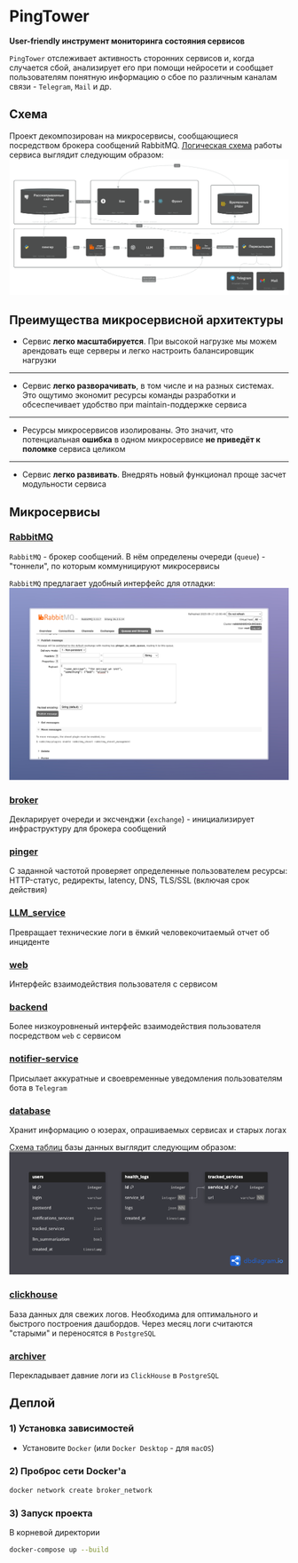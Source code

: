 # PingTower
**User-friendly инструмент мониторинга состояния сервисов**

`PingTower` отслеживает активность сторонних сервисов и, когда случается сбой, анализирует его при помощи нейросети и сообщает пользователям понятную информацию о сбое по различным каналам связи - `Telegram`, `Mail` и др.

## Схема
Проект декомпозирован на микросервисы, сообщающиеся посредством брокера сообщений RabbitMQ. [Логическая схема](https://s.icepanel.io/34N6PW8TrEZsle/Mpsl/landscape/diagrams/viewer?diagram=8q6WHcjX1g&model=GH1iRRA7xV&overlay_tab=technology&x1=-411.3&x2=2242.1&y1=-371.1&y2=1385.7) работы сервиса выглядит следующим образом:
![service_schema.png](readme_src/service_schema.png)


## Преимущества микросервисной архитектуры
- Cервис **легко масштабируется**. При высокой нагрузке мы можем арендовать еще серверы и легко настроить балансировщик нагрузки
---
- Сервис **легко разворачивать**, в том числе и на разных системах. Это ощутимо экономит ресурсы команды разработки и обсеспечивает удобство при maintain-поддержке сервиса
---
- Ресурсы микросервисов изолированы. Это значит, что потенциальная **ошибка** в одном микросервисе **не приведёт к поломке** сервиса целиком
---
- Сервис **легко развивать**. Внедрять новый функционал проще засчет модульности сервиса



## Микросервисы

### [RabbitMQ](compose.yml)
`RabbitMQ` - брокер сообщений. В нём определены очереди (`queue`) - "тоннели", по которым коммуницируют микросервисы

`RabbitMQ` предлагает удобный интерфейс для отладки: ![img.png](readme_src/rabbitmq_admin_panel.png)

### [broker](broker)
Декларирует очереди и эксченджи (`exchange`) - инициализирует инфраструктуру для брокера сообщений

### [pinger](pinger)
С заданной частотой проверяет определенные пользователем ресурсы: HTTP-статус, редиректы, latency, DNS, TLS/SSL (включая срок действия)

### [LLM_service](LLM_service)
Превращает технические логи в ёмкий человекочитаемый отчет об инциденте

### [web](web)
Интерфейс взаимодействия пользователя с сервисом

### [backend](backend)
Более низкоуровненый интерфейс взаимодействия пользователя посредством `web` с сервисом

### [notifier-service](notifier-service)
Присылает аккуратные и своевременные уведомления пользователям бота в `Telegram`

### [database](database)
Хранит информацию о юзерах, опрашиваемых сервисах и старых логах

[Cхема таблиц](https://dbdiagram.io/d/68cb424c5779bb7265f9f2aa) базы данных выглядит следующим образом:
![database_schema.png](readme_src/database_schema.png)

### [clickhouse](clickhouse)
База данных для свежих логов. Необходима для оптимального и быстрого построения дашбордов. Через месяц логи считаются "старыми" и переносятся в `PostgreSQL`

### [archiver](archiver)
Перекладывает давние логи из `ClickHouse` в `PostgreSQL`

## Деплой
### 1) Установка зависимостей

- Установите `Docker` (или `Docker Desktop` - для `macOS`)


### 2) **Проброс сети Docker'а**
   
 ```bash
 docker network create broker_network
 ```

### 3) **Запуск проекта**

 В корневой директории

```bash
docker-compose up --build
 ```

